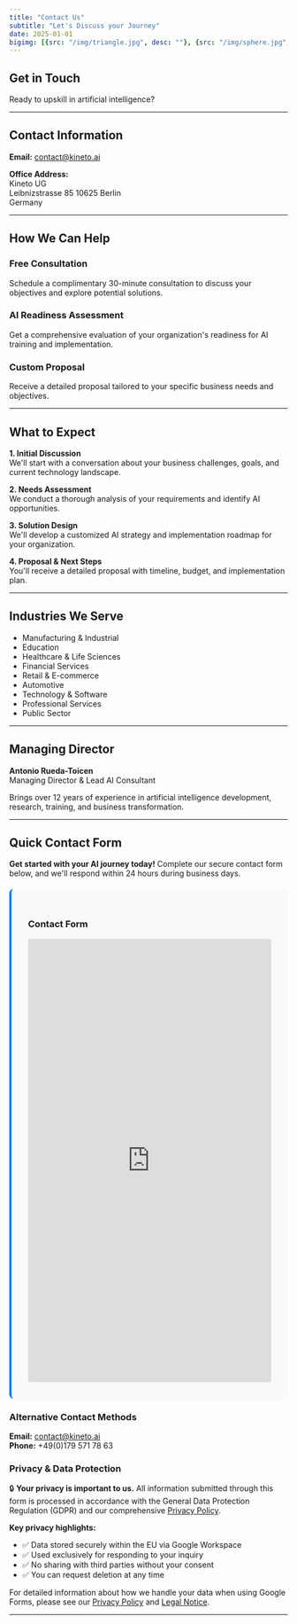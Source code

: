 ```yaml
---
title: "Contact Us"
subtitle: "Let's Discuss your Journey"
date: 2025-01-01
bigimg: [{src: "/img/triangle.jpg", desc: ""}, {src: "/img/sphere.jpg", desc: ""}, {src: "/img/hexagon.jpg", desc: ""}]
---
```


## Get in Touch

Ready to upskill in artificial intelligence?

---

## Contact Information

**Email:** contact@kineto.ai  

**Office Address:**  
Kineto UG  
Leibnizstrasse 85
10625 Berlin  
Germany


---

## How We Can Help

###  **Free Consultation**
Schedule a complimentary 30-minute consultation to discuss your objectives and explore potential solutions.

###  **AI Readiness Assessment**
Get a comprehensive evaluation of your organization's readiness for AI training and implementation.

###  **Custom Proposal**
Receive a detailed proposal tailored to your specific business needs and objectives.

---

## What to Expect

**1. Initial Discussion**  
We'll start with a conversation about your business challenges, goals, and current technology landscape.

**2. Needs Assessment**  
We conduct a thorough analysis of your requirements and identify AI opportunities.

**3. Solution Design**  
We'll develop a customized AI strategy and implementation roadmap for your organization.

**4. Proposal & Next Steps**  
You'll receive a detailed proposal with timeline, budget, and implementation plan.

---

## Industries We Serve

- Manufacturing & Industrial
- Education
- Healthcare & Life Sciences
- Financial Services
- Retail & E-commerce
- Automotive
- Technology & Software
- Professional Services
- Public Sector

---

## Managing Director

**Antonio Rueda-Toicen**  
Managing Director & Lead AI Consultant

Brings over 12 years of experience in artificial intelligence development, research, training, and business transformation.


---

## Quick Contact Form

**Get started with your AI journey today!** Complete our secure contact form below, and we'll respond within 24 hours during business days.

<div class="contact-form-container" style="background: #f8f9fa; padding: 30px; border-radius: 8px; border-left: 4px solid #007bff; margin: 20px 0;">

### Contact Form

<iframe src="https://docs.google.com/forms/d/e/1FAIpQLScGNg9_example_form_id_here/viewform?embedded=true" 
        width="100%" 
        height="800" 
        frameborder="0" 
        marginheight="0" 
        marginwidth="0"
        style="border-radius: 4px;">
Loading contact form...
</iframe>

</div>

### Alternative Contact Methods

**Email:** contact@kineto.ai  
**Phone:** +49(0)179 571 78 63

### Privacy & Data Protection

🔒 **Your privacy is important to us.** All information submitted through this form is processed in accordance with the General Data Protection Regulation (GDPR) and our comprehensive [Privacy Policy](/privacy-policy.en/). 

**Key privacy highlights:**
- ✅ Data stored securely within the EU via Google Workspace
- ✅ Used exclusively for responding to your inquiry  
- ✅ No sharing with third parties without your consent
- ✅ You can request deletion at any time

For detailed information about how we handle your data when using Google Forms, please see our [Privacy Policy](/privacy-policy.en/) and [Legal Notice](/impressum.en/).

---

